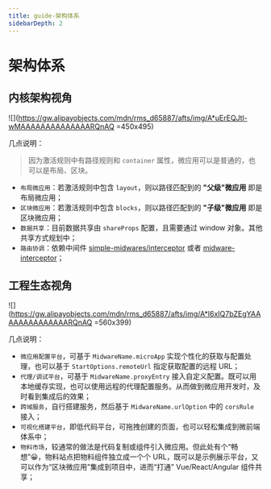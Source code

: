 ```yaml
---
title: guide-架构体系
sidebarDepth: 2
---
```


# 架构体系

## 内核架构视角

![](https://gw.alipayobjects.com/mdn/rms_d65887/afts/img/A*uErEQJtl-wMAAAAAAAAAAAAAARQnAQ =450x495)

几点说明：

> 因为激活规则中有路径规则和 `container` 属性，微应用可以是普通的，也可以是布局、区块。

- `布局微应用`：若激活规则中包含 `layout`，则以路径匹配到的 **"父级"微应用** 即是布局微应用；
- `区块微应用`：若激活规则中包含 `blocks`，则以路径匹配到的 **"子级"微应用** 即是区块微应用；
- `数据共享`：目前数据共享由 `shareProps` 配置，且需要通过 window 对象。其他共享方式规划中；
- `路由协调`：依赖中间件 [simple-midwares/interceptor](/guide/midware/offical-midwares.html#satumjs-simple-midwares) 或者 [midware-interceptor](/guide/midware/offical-midwares.html#satumjs-midware-interceptor)；

## 工程生态视角

![](https://gw.alipayobjects.com/mdn/rms_d65887/afts/img/A*l6xIQ7bZEgYAAAAAAAAAAAAAARQnAQ =560x399)

几点说明：

- `微应用配置平台`，可基于 `MidwareName.microApp` 实现个性化的获取与配置处理，也可以基于 `StartOptions.remoteUrl` 指定获取配置的远程 URL；
- `代理/调试平台`，可基于 `MidwareName.proxyEntry` 接入自定义配置。既可以用本地缓存实现，也可以使用远程的代理配置服务。从而做到微应用开发时，及时看到集成后的效果；
- `跨域服务`，自行搭建服务，然后基于 `MidwareName.urlOption` 中的 `corsRule` 接入；
- `可视化搭建平台`，即低代码平台，可拖拽创建的页面，也可以轻松集成到微前端体系中；
- `物料市场`，较通常的做法是代码复制或组件引入微应用。但此处有个“畅想”😀，物料站点把物料组件独立成一个个 URL，既可以是示例展示平台，又可以作为“区块微应用”集成到项目中，进而“打通” Vue/React/Angular 组件共享；
